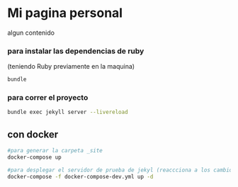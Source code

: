 # Mi pagina personal


algun contenido

### para instalar las dependencias de ruby

(teniendo Ruby previamente en la maquina)
```bash
bundle
```

### para correr el proyecto 

```bash
bundle exec jekyll server --livereload

```

## con docker

```bash
#para generar la carpeta _site
docker-compose up

#para desplegar el servidor de prueba de jekyl (reaccciona a los cambios que hagan en vivo)
docker-compose -f docker-compose-dev.yml up -d
```